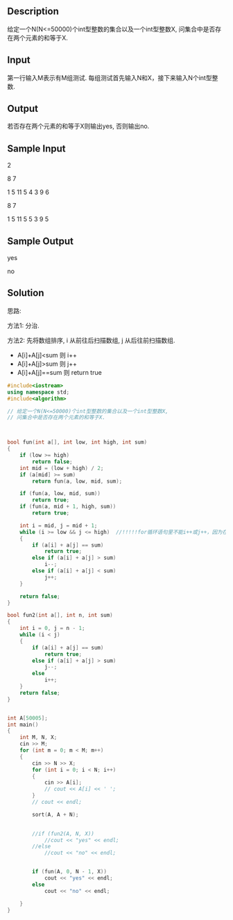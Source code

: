 ## Description
给定一个N(N<=50000)个int型整数的集合以及一个int型整数X, 问集合中是否存在两个元素的和等于X.

## Input
第一行输入M表示有M组测试. 每组测试首先输入N和X，接下来输入N个int型整数.

## Output
若否存在两个元素的和等于X则输出yes, 否则输出no.

## Sample Input
2

8 7 

1 5 11 5 4 3 9 6

8 7 

1 5 11 5 5 3 9 5

## Sample Output
yes

no

## Solution
思路: 

方法1: 分治.

方法2: 先将数组排序, i 从前往后扫描数组, j 从后往前扫描数组. 
- A[i]+A[j]<sum 则 i++
- A[i]+A[j]>sum 则 j++
- A[i]+A[j]==sum 则 return true


```c++
#include<iostream>
using namespace std;
#include<algorithm>

// 给定一个N(N<=50000)个int型整数的集合以及一个int型整数X, 
// 问集合中是否存在两个元素的和等于X.



bool fun(int a[], int low, int high, int sum)
{
	if (low >= high)
		return false;
	int mid = (low + high) / 2;
	if (a[mid] >= sum)
		return fun(a, low, mid, sum);

	if (fun(a, low, mid, sum))
		return true;
	if (fun(a, mid + 1, high, sum))
		return true;

	int i = mid, j = mid + 1;
	while (i >= low && j <= high)  //!!!!!for循环语句里不能i++或j++，因为在循环体里已经加了
	{
		if (a[i] + a[j] == sum)
			return true;
		else if (a[i] + a[j] > sum)
			i--;
		else if (a[i] + a[j] < sum)
			j++;
	}

	return false;
}

bool fun2(int a[], int n, int sum)
{
	int i = 0, j = n - 1;
	while (i < j)
	{
		if (a[i] + a[j] == sum)
			return true;
		else if (a[i] + a[j] > sum)
			j--;
		else
			i++;
	}
	return false;
}


int A[50005];
int main()
{
	int M, N, X;
	cin >> M;
	for (int m = 0; m < M; m++)
	{
		cin >> N >> X;
		for (int i = 0; i < N; i++)
		{
			cin >> A[i];
			// cout << A[i] << ' ';
		}
		// cout << endl;

		sort(A, A + N);

		
		//if (fun2(A, N, X))
			//cout << "yes" << endl;
		//else
			//cout << "no" << endl;


		if (fun(A, 0, N - 1, X))
			cout << "yes" << endl;
		else
			cout << "no" << endl;

	}
}
```
